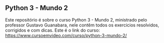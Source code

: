 ## Python 3 - Mundo 2
Este repositório é sobre o  curso Python 3 - Mundo 2, ministrado pelo professor Gustavo Guanabara, nele contêm todos os exercicios resolvidos, corrigidos e com dicas. Este é o link do curso: https://www.cursoemvideo.com/curso/python-3-mundo-2/
